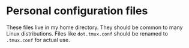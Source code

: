 # Personal configuration files

These files live in my home directory. They should be common to many Linux
distributions. Files like `dot.tmux.conf` should be renamed to `.tmux.conf` for
actual use.

